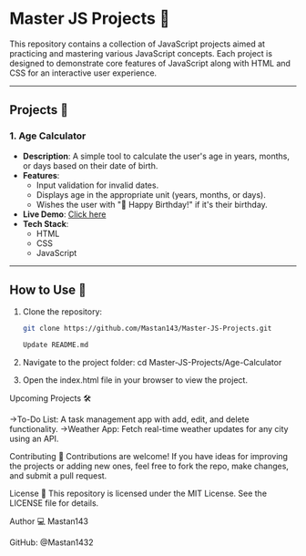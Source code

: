 # Master JS Projects 🎯

This repository contains a collection of JavaScript projects aimed at practicing and mastering various JavaScript concepts. Each project is designed to demonstrate core features of JavaScript along with HTML and CSS for an interactive user experience.

---

## Projects 📂

### 1. **Age Calculator**
   - **Description**: A simple tool to calculate the user's age in years, months, or days based on their date of birth.
   - **Features**:
     - Input validation for invalid dates.
     - Displays age in the appropriate unit (years, months, or days).
     - Wishes the user with "🎉 Happy Birthday!" if it's their birthday.
   - **Live Demo**: [Click here](https://<your-username>.github.io/Master-JS-Projects/Age-Calculator/)
   - **Tech Stack**: 
     - HTML
     - CSS
     - JavaScript

---

## How to Use 🚀

1. Clone the repository:
   ```bash
   git clone https://github.com/Mastan143/Master-JS-Projects.git

   Update README.md
2. Navigate to the project folder:
 cd Master-JS-Projects/Age-Calculator

3. Open the index.html file in your browser to view the project.


Upcoming Projects 🛠️

 ->To-Do List: A task management app with add, edit, and delete functionality.
 ->Weather App: Fetch real-time weather updates for any city using an API.

Contributing 🤝
Contributions are welcome! If you have ideas for improving the projects or adding new ones, feel free to fork the repo, make changes, and submit a pull request.

License 📄
This repository is licensed under the MIT License. See the LICENSE file for details.

Author 💻
Mastan143

GitHub: @Mastan1432
